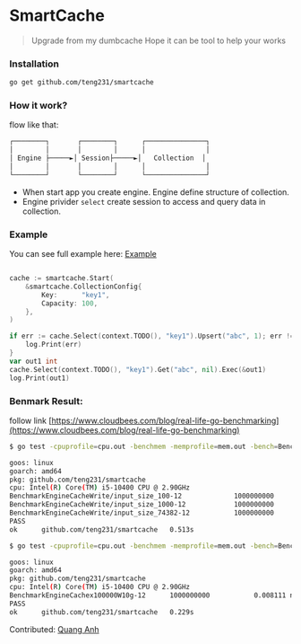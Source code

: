 # SmartCache
> Upgrade from my dumbcache
Hope it can be tool to help your works

### Installation

```bash
go get github.com/teng231/smartcache
```

### How it work?

flow like that:


```bash
┌────────┐       ┌────────┐      ┌───────────────┐
│        │       │        │      │               │
│ Engine ├─────►│ Session├─────►│   Collection  │
│        │       │        │      │               │
└────────┘       └────────┘      └───────────────┘
```

* When start app you create engine. Engine define structure of collection.
* Engine privider `select` create session to access and query data in collection.

### Example
You can see full example here: [Example](https://github.com/teng231/smartcache/tree/master/example)

```go

cache := smartcache.Start(
    &smartcache.CollectionConfig{
        Key:      "key1",
        Capacity: 100,
    },
)

if err := cache.Select(context.TODO(), "key1").Upsert("abc", 1); err != nil {
    log.Print(err)
}
var out1 int
cache.Select(context.TODO(), "key1").Get("abc", nil).Exec(&out1)
log.Print(out1)

```

### Benmark Result:
follow link
[https://www.cloudbees.com/blog/real-life-go-benchmarking](https://www.cloudbees.com/blog/real-life-go-benchmarking)
```bash
$ go test -cpuprofile=cpu.out -benchmem -memprofile=mem.out -bench=BenchmarkEngineCacheWrite -run=^a

goos: linux
goarch: amd64
pkg: github.com/teng231/smartcache
cpu: Intel(R) Core(TM) i5-10400 CPU @ 2.90GHz
BenchmarkEngineCacheWrite/input_size_100-12         	1000000000	         0.0000460 ns/op	       0 B/op	       0 allocs/op
BenchmarkEngineCacheWrite/input_size_1000-12        	1000000000	         0.0004365 ns/op	       0 B/op	       0 allocs/op
BenchmarkEngineCacheWrite/input_size_74382-12       	1000000000	         0.05490 ns/op	       0 B/op	       0 allocs/op
PASS
ok  	github.com/teng231/smartcache	0.513s
```

```bash
$ go test -cpuprofile=cpu.out -benchmem -memprofile=mem.out -bench=BenchmarkEngineCachex100000W10g -run=^a

goos: linux
goarch: amd64
pkg: github.com/teng231/smartcache
cpu: Intel(R) Core(TM) i5-10400 CPU @ 2.90GHz
BenchmarkEngineCachex100000W10g-12    	1000000000	         0.008111 ns/op	       0 B/op	       0 allocs/op
PASS
ok  	github.com/teng231/smartcache	0.229s
```


Contributed:
    [Quang Anh](github.com/)